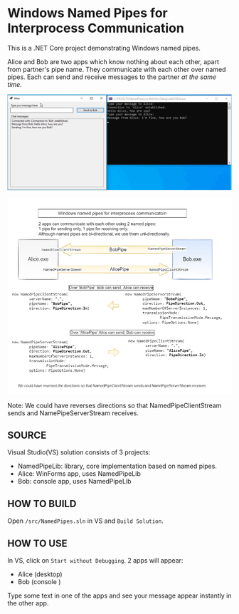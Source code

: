 # Windows Named Pipes for Interprocess Communication

This is a .NET Core project demonstrating Windows named pipes.

Alice and Bob are two apps which know nothing about each other, 
apart from partner's pipe name. They communicate with each other
over named pipes. Each can send and receive messages to the partner
*at the same time*.

![](docs/apps-communicating-over-named-pipes.png)

![](docs/NamedPipes.png)

Note:
We could have reverses directions so that NamedPipeClientStream sends and NamePipeServerStream receives.

## SOURCE

Visual Studio(VS) solution consists of 3 projects:
- NamedPipeLib: library, core implementation based on named pipes.
- Alice: WinForms app, uses NamedPipeLib
- Bob: console app,  uses NamedPipeLib



## HOW TO BUILD

Open `/src/NamedPipes.sln` in VS and `Build Solution`.

## HOW TO USE

In VS, click on `Start without Debugging`. 
2 apps will appear: 
- Alice (desktop)
- Bob (console )

Type some text in one of the apps and see your message appear
instantly in the other app.

